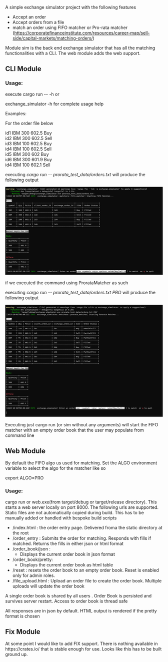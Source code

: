 
A simple exchange simulator project with the following features

* Accept an order
* Accept orders from a file
* match an order using FIFO matcher or Pro-rata
  matcher (https://corporatefinanceinstitute.com/resources/career-map/sell-side/capital-markets/matching-orders/)

Module sim is the back end exchange simulator that has all the matching functionalities with a CLI. The web module
adds the web support.

<H2> CLI Module </H2>


<h3>Usage:</h3>

execute cargo run -- -h or <br>

exchange_simulator -h for complete usage help

Examples:

For the order file below

id1 IBM 300 602.5 Buy<br>
id2 IBM 300 602.5 Sell<br>
id3 IBM 100 602.5 Buy<br>
id4 IBM 100 602.5 Sell<br>
id5 IBM 300 602 Buy<br>
id6 IBM 300 601.9 Buy<br>
id4 IBM 100 602.1 Sell<br>

executing <i> cargo run -- prorata_test_data/orders.txt</i> will produce the following output<br>

<p><img src="images/fifo.png"/> </p>

if we executed the command using ProrataMatcher as such

executing <i> cargo run -- prorata_test_data/orders.txt PRO </i> will produce the following output<br>

<p><img src="images/prorata.png?raw=true"/> </p>


Executing just cargo run (or sim without any arguments) will start the FIFO matcher with an empty order
book that the user may populate from command line

<h2>Web Module</h2>

By default the FIFO algo us used for matching. Set the ALGO environment variable to select the 
algo for the matcher like so

export ALGO=PRO

<h3> Usage: </h3>

cargo run or web.exe(from target/debug or target/release directory). This starts a web server locally 
on port 8000. The following urls are supported. Static files are not automatically copied during build. This has to be manually 
added or handled with bespoke build scripts

* /index.html : the order entry page. Delivered froma the static directory at the root
* /order_entry : Submits the order for matching. Responds with fills if matched. Returns the fills in either json or 
   html format
* /order_book/json : 
  * Displays the current order book in json format
* /order_book/pretty: 
  * Displays the current order book as html table
* /reset      : resets the order book to an empty order book.  Reset is enabled only for admin roles.
* /file_upload.html     : Upload an order file to create the order book. Multiple uploads will update the order book

A single order book is shared by all users . Order Book is persisted and survives server restart. Access to order book is thread safe

All responses are in json by default. HTML output is rendered if the pretty format is chosen

<h2>Fix Module</h2>
At some point I would like to add FIX support. There is nothing available in https://crates.io/ that is stable enough for use. 
Looks like this has to be built ground up. 



[//]: # (TODO)








